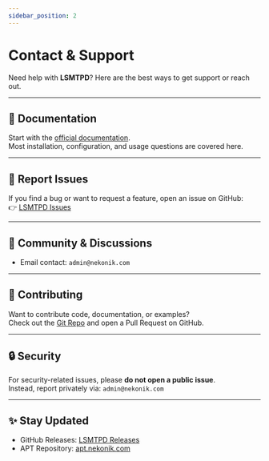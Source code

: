 ```yaml
---
sidebar_position: 2
---
```


# Contact & Support

Need help with **LSMTPD**? Here are the best ways to get support or reach out.  

---

## 📖 Documentation
Start with the [official documentation](../intro.md).  
Most installation, configuration, and usage questions are covered here.  

---

## 🐛 Report Issues
If you find a bug or want to request a feature, open an issue on GitHub:  
👉 [LSMTPD Issues](https://github.com/Neko-Nik/LSMTP/issues)  

---

## 💬 Community & Discussions
- Email contact: `admin@nekonik.com`

---

## 🤝 Contributing
Want to contribute code, documentation, or examples?  
Check out the [Git Repo](https://github.com/Neko-Nik/LSMTP) and open a Pull Request on GitHub.

---

## 🔒 Security
For security-related issues, please **do not open a public issue**.  
Instead, report privately via: `admin@nekonik.com`

---

## ✨ Stay Updated
- GitHub Releases: [LSMTPD Releases](https://github.com/Neko-Nik/LSMTP/releases)  
- APT Repository: [apt.nekonik.com](https://apt.nekonik.com)  
